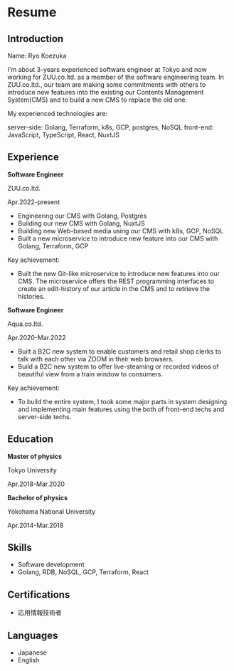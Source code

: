 # Resume

## Introduction

Name: Ryo Koezuka

I'm about 3-years experienced software engineer at Tokyo and now working for ZUU.co.ltd. as a member of the software engineering team. In ZUU.co.ltd., our team are making some commitments with others to introduce new features into the existing our Contents Management System(CMS) and to build a new CMS to replace the old one.

My experienced technologies are:

server-side: Golang, Terraform, k8s, GCP, postgres, NoSQL
front-end: JavaScript, TypeScript, React, NuxtJS

## Experience

**Software Engineer**

ZUU.co.ltd.

Apr.2022-present

- Engineering our CMS with Golang, Postgres
- Building our new CMS with Golang, NuxtJS
- Building new Web-based media using our CMS with k8s, GCP, NoSQL
- Built a new microservice to introduce new feature into our CMS with Golang, Terraform, GCP 

Key achievement:

- Built the new Git-like microservice to introduce new features into our CMS. The microservice offers the REST programming interfaces to create an edit-history of our article in the CMS and to retrieve the histories.

**Software Engineer**

Aqua.co.ltd.

Apr.2020-Mar.2022

- Built a B2C new system to enable customers and retail shop clerks to talk with each other via ZOOM in their web browsers.
- Build a B2C new system to offer live-steaming or recorded videos of beautiful view from a train window to consumers.

Key achievement:

- To build the entire system, I took some major parts in system designing and implementing main features using the both of front-end techs and server-side techs.

## Education

**Master of physics**

Tokyo University

Apr.2018-Mar.2020

**Bachelor of physics**

Yokohama National University

Apr.2014-Mar.2018

## Skills

- Software development 
- Golang, RDB, NoSQL, GCP, Terraform, React

## Certifications

- 応用情報技術者

## Languages

- Japanese
- English